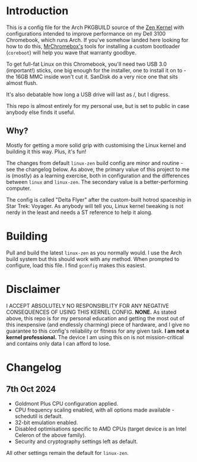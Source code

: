 # Introduction

This is a config file for the Arch PKGBUILD source of the [Zen Kernel](https://github.com/zen-kernel/zen-kernel) with configurations intended to improve performance on my Dell 3100 Chromebook, which runs Arch. If you've somehow landed here looking for how to do this, [MrChromebox's](https://docs.mrchromebox.tech/) tools for installing a custom bootloader (`coreboot`) will help you wave that warranty goodbye.

To get full-fat Linux on this Chromebook, you'll need two USB 3.0 (important!) sticks, one big enough for the installer, one to install it on to - the 16GB MMC inside won't cut it. SanDisk do a very nice one that sits almost flush.

It's also debatable how long a USB drive will last as /, but I digress.

This repo is almost entirely for my personal use, but is set to public in case anybody else finds it useful. 

## Why?

Mostly for getting a more solid grip with customising the Linux kernel and building it this way. Plus, it's fun!

The changes from default `linux-zen` build config are minor and routine - see the changelog below. As above, the primary value of this project to me is (mostly) as a learning exercise, both in configuration and the differences between `linux` and `linux-zen`. The secondary value is a better-performing computer.

The config is called "Delta Flyer" after the custom-built hotrod spaceship in Star Trek: Voyager. As anybody will tell you, Linux kernel tweaking is not nerdy in the least and needs a ST reference to help it along.

# Building

Pull and build the latest `linux-zen` as you normally would. I use the Arch build system but this should work with any method. When prompted to configure, load this file. I find `gconfig` makes this easiest.

# Disclaimer

I ACCEPT ABSOLUTELY NO RESPONSIBILITY FOR ANY NEGATIVE CONSEQUENCES OF USING THIS KERNEL CONFIG. **NONE.** As stated above, this repo is for my personal education and getting the most out of this inexpensive (and endlessly charming) piece of hardware, and I give no guarantee to this config's reliability or fitness for any given task. **I am not a kernel professional.** The device I am using this on is not mission-critical and contains only data I can afford to lose. 

# Changelog

## 7th Oct 2024

- Goldmont Plus CPU configuration applied.
- CPU frequency scaling enabled, with all options made available - schedutil is default.
- 32-bit emulation enabled.
- Disabled optimisations specific to AMD CPUs (target device is an Intel Celeron of the above family).
- Security and cryptography settings left as default.

All other settings remain the default for `linux-zen`.
